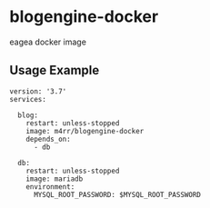 # blogengine-docker

eagea docker image 

## Usage Example 

```
version: '3.7'
services:

  blog:
    restart: unless-stopped
    image: m4rr/blogengine-docker
    depends_on:
      - db
      
  db:
    restart: unless-stopped
    image: mariadb
    environment:
      MYSQL_ROOT_PASSWORD: $MYSQL_ROOT_PASSWORD

```
